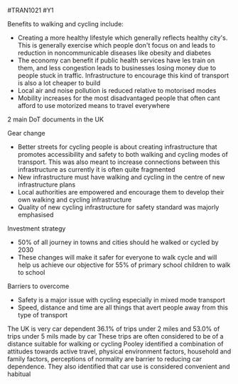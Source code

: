 #TRAN1021 #Y1 

Benefits to walking and cycling include:
- Creating a more healthy lifestyle which generally reflects healthy city's. This is generally exercise which people don't focus on and leads to reduction in noncommunicable diseases like obesity and diabetes
- The economy can benefit if public health services have les train on them, and less congestion leads to businesses losing money due to people stuck in traffic. Infrastructure to encourage this kind of transport is also a lot cheaper to build
- Local air and noise pollution is reduced relative to motorised modes
- Mobility increases for the most disadvantaged people that often cant afford to use motorized means to travel everywhere

2 main DoT documents in the UK


Gear change
- Better streets for cycling people is about creating infrastructure that promotes accessibility and safety to both walking and cycling modes of transport. This was also meant to increase connections between this infrastructure as currently it is often quite fragmented
- New infrastructure must have walking and cycling  in the centre of new infrastructure plans
- Local authorities are empowered and encourage them to develop their own walking and cycling infrastructure
- Quality of new cycling infrastructure for safety standard was majorly emphasised

Investment strategy
- 50% of all journey in towns and cities should he  walked or cycled by 2030
- These changes will make it safer for everyone to walk cycle and will help us achieve our objective for 55% of primary school children to walk to school

Barriers to overcome
- Safety is a major issue with cycling especially in mixed mode transport
- Speed, distance and time are all things that avert people away from this type of transport


The UK is very car dependent 36.1% of trips under 2 miles and 53.0% of trips under 5 mils made by car
These trips are often considered to be of a distance suitable for walking or cycling
Pooley identified a combination of attitudes towards active travel, physical environment factors, household and family factors, perceptions of normality are barrier to reducing car dependence. They also identified that car use is considered convenient and habitual

